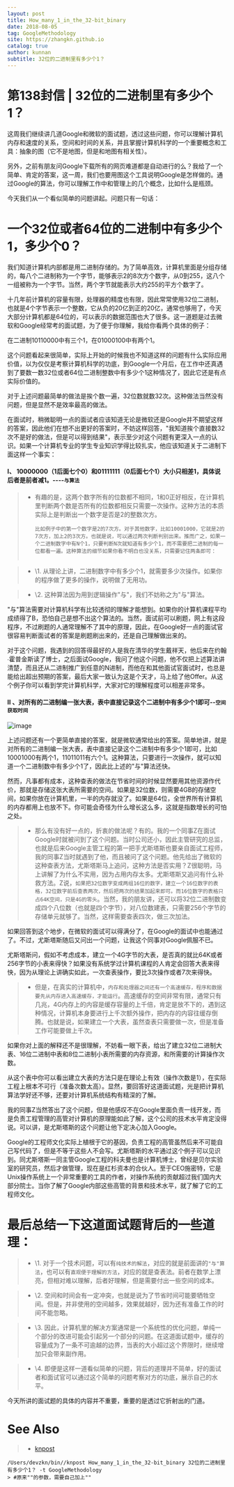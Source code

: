 ```yaml
---
layout: post
title: How_many_1_in_the_32-bit_binary
date: 2018-08-05
tag: GoogleMethodology
site: https://zhangkn.github.io
catalog: true
author: kunnan
subtitle: 32位的二进制里有多少个1？
---
```




# 第138封信 | 32位的二进制里有多少个1？ 



这周我们继续讲几道Google和微软的面试题，透过这些问题，你可以理解计算机内存和速度的关系，空间和时间的关系，并且掌握计算机科学的一个重要概念和工具：抽象的图（它不是地图，但是和地图有相关性）。

另外，之前有朋友问Google下载所有的网页难道都是自动进行的么？我给了一个简单、肯定的答案，这一周，我们也要用图这个工具说明Google是怎样做的。通过Google的算法，你可以理解工作中和管理上的几个概念，比如什么是瓶颈。

今天我们从一个看似简单的问题讲起。问题只有一句话：

# 一个32位或者64位的二进制中有多少个1，多少个0？

我们知道计算机内部都是用二进制存储的。为了简单高效，计算机里面是分组存储的，每八个二进制称为一个字节，能够表示2的8次方个数字，从0到255，这八个一组被称为一个字节。当然，两个字节就能表示大约255的平方个数字了。

十几年前计算机的容量有限，处理器的精度也有限，因此常常使用32位二进制，也就是4个字节表示一个整数，它从负的20亿到正的20亿，通常也够用了，今天大部分计算机都是64位的，可以表示的数据范围也大了很多。这一道题是过去微软和Google经常考的面试题，为了便于你理解，我给你看两个具体的例子：

在二进制10110000中有三个1，在01000100中有两个1。

这个问题看起来很简单，实际上开始的时候我也不知道这样的问题有什么实际应用价值，以为仅仅是考察计算机科学的功底，到Google一个月后，在工作中还真遇到了要数一数32位或者64位二进制整数中有多少个1这种情况了，因此它还是有点实际价值的。

对于上述问题最简单的做法是挨个数一遍，32位数就数32次。这种做法当然没有问题，但是显然不是效率最高的做法。

在面试时，稍微聪明一点的面试者应该知道无论是微软还是Google并不期望这样的答案，因此他们在想不出更好的答案时，不妨这样回答，"我知道挨个直接数32次不是好的做法，但是可以得到结果"，表示至少对这个问题有更深入一点的认识。如果一个计算机专业的学生专业知识学得比较扎实，他应该知道关于二进制下面这样一个事实：

#### I、 10000000（1后面七个0）和01111111（0后面七个1）大小只相差1，具体说后者是前者减1。----`与算法`

> * 有趣的是，这两个数字所有的位数都不相同，1和0正好相反，在计算机里判断两个数是否所有的位数都相反只需要一次操作。这种方法的本质实际上是判断出一个数字是否是2的整数次方。
>
>   ```
>   比如例子中的第一个数字是2的7次方。对于其他数字，比如10001000，它就是2的7次方，加上2的3次方。也就是说，可以通过两次判断判别出来。推而广之，如果一个二进制数字中有N个1，只要判断N次就知道有多少个1，而不需要把二进制的每一位都看一遍。这种算法的细节如果你看不明白也没关系，只需要记住两条即可：
>   
>   
>   ```
>
>   

> * \1. 从理论上讲，二进制数字中有多少个1，就需要多少次操作。如果你的程序做了更多的操作，说明做了无用功。

> * \2. 这种算法因为用到逻辑操作"与"，我们不妨称之为"与"算法。

"与"算法需要对计算机科学有比较透彻的理解才能想到。如果你的计算机课程平均成绩得了B，恐怕自己是想不出这个算法的。当然，面试前可以刷题，网上有这段程序，不过刷题的人通常理解不了其中的原理，因此，在Google好一点的面试官很容易判断面试者的答案是刷题刷出来的，还是自己理解做出来的。

对于这个问题，我遇到的回答得最好的人是我在清华的学生戴祥天，他后来在约翰∙霍普金斯读了博士，之后面试Google，我问了他这个问题，他不仅把上述算法讲清楚，而且还从二进制推广到任意的N进制，而他在和其他面试官面试时，也总是能给出超出预期的答案，最后大家一致认为这是个天才，马上给了他Offer。从这个例子你可以看到学完计算机科学，大家对它的理解程度可以相差非常多。

#### II 、对所有的二进制编一张大表，表中直接记录这个二进制中有多少个1即可--`空间获取时间`

![image](https://wx4.sinaimg.cn/large/af39b376gy1ftyjleo481j211m0b8gq3.jpg)

上述问题还有一个更简单直接的答案，就是微软通常给出的答案。简单地讲，就是对所有的二进制编一张大表，表中直接记录这个二进制中有多少个1即可，比如10001000有两个1，11011011有六个1。这种算法，只要进行一次操作，就可以知道一个二进制数中有多少个1了，因此比上述的"与"算法还快。

然而，凡事都有成本，这种查表的做法在节省时间的时候显然要用其他资源作代价，那就是存储这张大表所需要的空间。如果是32位数，则需要4GB的存储空间，如果你放在计算机里，一半的内存就没了。如果是64位，全世界所有计算机的内存都用上也放不下。你可能会奇怪为什么增长这么多，这就是指数增长的可怕之处。

> * 那么有没有好一点的，折衷的做法呢？有的。我的一个同事Z在面试Google时就被问到了这个问题。当时公司还小，因此主管研究的总监，也就是后来Google主管工程的第一把手尤斯塔斯也要亲自面试工程师，我的同事Z当时就遇到了他，而且被问了这个问题。他先给出了微软的这种查表方法，尤斯塔斯马上追问，这种方法是否实用？Z很聪明，马上讲解了为什么不实用，因为占用内存太多。尤斯塔斯又追问有什么补救方法。Z说，`如果把32位数字变成两组16位的数字，建立一个16位数字的表格，32位数字前后查表两次，然后把两次的结果加起来即可。而16位数字的表格只占64K空间，只是4G的零头`。当然，我的朋友讲，还可以将32位二进制数变成四个八位数（也就是四个字节），对八位数建表，只需要256个字节的存储单元就够了。当然，这样需要查表四次，做三次加法。

如果回答到这个地步，在微软的面试可以得满分了，在Google的面试中也能通过了。不过，尤斯塔斯随后又问出一个问题，让我这个同事对Google佩服不已。

尤斯塔斯问，假如不考虑成本，建立一个4G字节的大表，是否真的就比64K或者256字节的小表来得快？如果没有系统学过计算机课程的人肯定会回答大表来得快，因为从理论上讲确实如此，一次查表操作，要比3次操作或者7次来得快。

> * 但是，在真实的计算机中，`内存和处理器之间还有一个高速缓存，程序和数据要先从内存进入高速缓存，才能运行`。高速缓存的空间非常有限，通常只有几兆，4G内存上的内容是缓存容量的上千倍，肯定是放不下的，遇到这种情况，计算机本身要进行上千次额外操作，把内存的内容往缓存倒腾。也就是说，如果建立一个大表，虽然查表只需要做一次，但是准备工作可能要做上千次。

如果你对上面的解释还不是很理解，不妨看一眼下表，给出了建立32位二进制大表、16位二进制中表和8位二进制小表所需要的内存资源，和所需要的计算操作次数。

从这个表中你可以看出建立大表的方法只是在理论上有效（操作次数是1），在实际工程上根本不可行（准备次数太高）。显然，要回答好这道面试题，光是把计算机算法学好还不够，还要对计算机系统结构有精深的了解。

我的同事Z当然答出了这个问题，但是他感叹不在Google里面负责一线开发，而是负责工程管理的高管对计算机的原理能如此了解，这个公司的技术水平肯定没得说。可以讲，是尤斯塔斯的这个问题让他下定决心加入Google。

Google的工程师文化实际上植根于它的基因，负责工程的高管虽然后来不可能自己写代码了，但是不等于这些人不会写。尤斯塔斯的水平通过这个例子可以见识到。同尤斯塔斯一同主管Google工程的科夫曼也是计算机博士，曾经是贝尔实验室的研究员，然后才做管理，现在是红杉资本的合伙人。至于CEO施密特，它是Unix操作系统上一个非常重要的工具的作者，对操作系统的贡献超过我们国内大部分院士。当你了解了Google内部这些高管的背景和技术水平，就了解了它的工程师文化。

# 最后总结一下这道面试题背后的一些道理：

> * \1. 对于一个技术问题，可以有`纯技术的解法`，对应的就是前面讲的`"与"算法`，也可以有`直观便于理解的方法`，对应的就是查表法。前者在数学上漂亮，但相对难以理解，后者好理解，但是需要付出一些空间的成本。

> * \2. 空间和时间会有一定冲突，也就是说为了节省时间可能要牺牲空间。但是，并非使用的空间越多，效果就越好，因为还有准备工作的时间不能忽略。

> * \3. 因此，计算机里的解决方案通常是一个系统性的优化问题，单纯一个部分的改进可能会引起另一个部分的问题。在这道面试题中，缓存的容量成为了一条不可逾越的边界，当表的大小超过这个界限时，继续增加只会带来副作用。

> * \4. 即便是这样一道看似简单的问题，背后的道理并不简单，好的面试者和面试官可以通过这个简单的问题考察对方的功底，展示自己的水平。

今天所讲的面试题的具体的内容并不重要，重要的是透过它折射出的门道。



# See Also 

>* [knpost](https://github.com/zhangkn/KNBin/blob/master/knpost) 
>
```
/Users/devzkn/bin//knpost How_many_1_in_the_32-bit_binary 32位的二进制里有多少个1？ -t GoogleMethodology
> #原来""的参数，需要自己加上""
```

